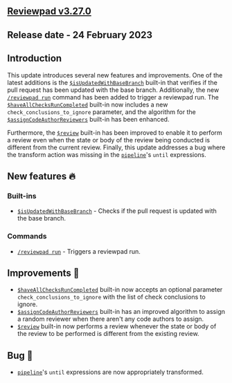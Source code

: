 ## [Reviewpad v3.27.0](/changelog/reviewpad-v3270)

## Release date - 24 February 2023

## Introduction

This update introduces several new features and improvements. One of the latest additions is the [`$isUpdatedWithBaseBranch`](/guides/built-ins#isupdatedwithbasebranch) built-in that verifies if the pull request has been updated with the base branch. Additionally, the new [`/reviewpad run`](/guides/commands#run) command has been added to trigger a reviewpad run. The [`$haveAllChecksRunCompleted`](/guides/built-ins/#haveallchecksruncompleted) built-in now includes a new `check_conclusions_to_ignore` parameter, and the algorithm for the [`$assignCodeAuthorReviewers`](/guides/built-ins/#assigncodeauthorreviewers) built-in has been enhanced.

Furthermore, the [`$review`](/guides/built-ins/#review) built-in has been improved to enable it to perform a review even when the state or body of the review being conducted is different from the current review. Finally, this update addresses a bug where the transform action was missing in the [`pipeline`](/guides/syntax#pipeline)'s `until` expressions.

## New features :fire:

### Built-ins

- [`$isUpdatedWithBaseBranch`](/guides/built-ins#isupdatedwithbasebranch) - Checks if the pull request is updated with the base branch.

### Commands

- [`/reviewpad run`](/guides/commands#run) - Triggers a reviewpad run.

## Improvements :rocket:

- [`$haveAllChecksRunCompleted`](/guides/built-ins/#haveallchecksruncompleted) built-in now accepts an optional parameter `check_conclusions_to_ignore` with the list of check conclusions to ignore.
- [`$assignCodeAuthorReviewers`](/guides/built-ins/#assigncodeauthorreviewers) built-in has an improved algorithm to assign a random reviewer when there aren't any code authors to assign.
- [`$review`](/guides/built-ins/#review) built-in now performs a review whenever the state or body of the review to be performed is different from the existing review.

## Bug :bug:

- [`pipeline`](/guides/syntax#pipeline)'s `until` expressions are now appropriately transformed.

